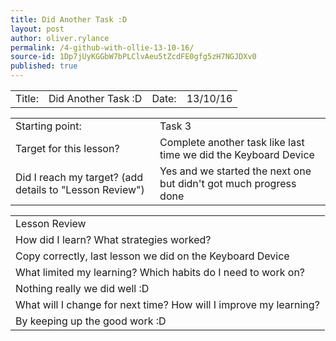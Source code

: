 ```yaml
---
title: Did Another Task :D
layout: post
author: oliver.rylance
permalink: /4-github-with-ollie-13-10-16/
source-id: 1Dp7jUyKGGbW7bPLClvAeu5tZcdFE0gfg5zH7NGJDXv0
published: true
---
```

<table>
  <tr>
    <td>Title: </td>
    <td>Did Another Task :D </td>
    <td>Date: </td>
    <td>13/10/16 </td>
  </tr>
</table>

<p> </p>

<table>
  <tr>
    <td>Starting point:</td>
    <td>Task 3</td>
  </tr>
  <tr>
    <td>Target for this lesson?</td>
    <td>Complete another task like last time we did the Keyboard Device</td>
  </tr>
  <tr>
    <td>Did I reach my target? 
(add details to "Lesson Review")</td>
    <td>Yes and we started the next one but didn't got much progress done</td>
  </tr>
</table>

<p> </p>

<table>
  <tr>
    <td>Lesson Review</td>
  </tr>
  <tr>
    <td>How did I learn? What strategies worked?</td>
  </tr>
  <tr>
    <td>Copy correctly, last lesson we did on the Keyboard Device</td>
  </tr>
  <tr>
    <td>What limited my learning? Which habits do I need to work on? </td>
  </tr>
  <tr>
    <td>Nothing really we did well :D</td>
  </tr>
  <tr>
    <td>What will I change for next time? How will I improve my learning?</td>
  </tr>
  <tr>
    <td>By keeping up the good work :D</td>
  </tr>
</table>


